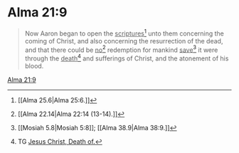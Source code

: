 # Alma 21:9

> Now Aaron began to open the <u>scriptures</u>[^a] unto them concerning the coming of Christ, and also concerning the resurrection of the dead, and that there could be <u>no</u>[^b] redemption for mankind <u>save</u>[^c] it were through the <u>death</u>[^d] and sufferings of Christ, and the atonement of his blood.

[Alma 21:9](https://www.churchofjesuschrist.org/study/scriptures/bofm/alma/21?lang=eng&id=p9#p9)


[^a]: [[Alma 25.6|Alma 25:6.]]
[^b]: [[Alma 22.14|Alma 22:14 (13-14).]]
[^c]: [[Mosiah 5.8|Mosiah 5:8]]; [[Alma 38.9|Alma 38:9.]]
[^d]: TG [Jesus Christ, Death of.](https://www.churchofjesuschrist.org/study/scriptures/tg/jesus-christ-death-of?lang=eng)
